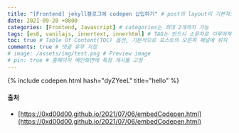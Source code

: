 ```yaml
---
title: "[Frontend] jekyll블로그에 codepen 삽입하기" # post의 layout이 기본적으로 post로 설정되어있어서 Front Matter에 따로 layout변수를 만들어 주지 않아도 됨
date: 2021-09-20 +0800
categories: [Frontend, Javascript] # categories는 최대 2개까지 가능
tags: [es6, vanilajs, innertext, innerhtml] # TAG는 반드시 소문자로 이루어져야함, 0~무한개까지 지정 가능
toc: true # Table Of Content(TOC) 옵션, 기본적으로 포스트의 오른쪽 패널에 위치
comments: true # 댓글 유무 지정
# image: /assets/img/test.png # Preview image
# pin: true # 홈페이지 메인화면에 특정 게시물 고정
---
```


{% include codepen.html hash="dyZYeeL" title="hello" %}

#### 출처
- [https://0xd00d00.github.io/2021/07/06/embedCodepen.html](https://0xd00d00.github.io/2021/07/06/embedCodepen.html)